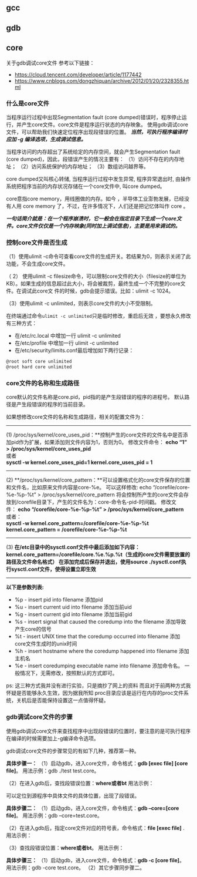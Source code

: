 ## gcc

## gdb
## core
关于gdb调试core文件 参考以下链接：
- https://cloud.tencent.com/developer/article/1177442
- https://www.cnblogs.com/dongzhiquan/archive/2012/01/20/2328355.html

### 什么是core文件

当程序运行过程中出现Segmentation fault (core dumped)错误时，程序停止运行，并产生core文件。core文件是程序运行状态的内存映象。
使用gdb调试core文件，可以帮助我们快速定位程序出现段错误的位置。
***当然，可执行程序编译时应加  -g 编译选项，生成调试信息。***

当程序访问的内存超出了系统给定的内存空间，就会产生Segmentation fault (core dumped)，因此，段错误产生的情况主要有： 
（1）访问不存在的内存地址； 
（2）访问系统保护的内存地址； 
（3）数组访问越界等。

core dumped又叫核心转储, 当程序运行过程中发生异常, 程序异常退出时, 由操作系统把程序当前的内存状况存储在一个core文件中, 叫core dumped。

core意指core memory，用线圈做的内存。如今 ，半导体工业澎勃发展，已经没有人用 core memory 了，不过，在许多情况下，人们还是把记忆体叫作 core 。

***一句话简介就是：在一个程序崩溃时，它一般会在指定目录下生成一个core文件。core文件仅仅是一个内存映象(同时加上调试信息)，主要是用来调试的。***

### 控制core文件是否生成

（1）使用ulimit -c命令可查看core文件的生成开关。若结果为0，则表示关闭了此功能，不会生成core文件。

（ 2） 使用ulimit -c filesize命令，可以限制core文件的大小（filesize的单位为KB）。如果生成的信息超过此大小，将会被裁剪，最终生成一个不完整的core文件。在调试此core文 件的时候，gdb会提示错误。比如：ulimit -c 1024。

（3）使用ulimit -c unlimited，则表示core文件的大小不受限制。

在终端通过命令`ulimit -c unlimited`只是临时修改，重启后无效 ，要想永久修改有三种方式： 
- 在/etc/rc.local 中增加一行 ulimit -c unlimited 
- 在/etc/profile 中增加一行 ulimit -c unlimited 
- 在/etc/security/limits.conf最后增加如下两行记录：

```bash
@root soft core unlimited
@root hard core unlimited
```

### core文件的名称和生成路径

core默认的文件名称是core.pid，pid指的是产生段错误的程序的进程号。 默认路径是产生段错误的程序的当前目录。

如果想修改core文件的名称和生成路径，相关的配置文件为：
***
(1) /proc/sys/kernel/core_uses_pid：**控制产生的core文件的文件名中是否添加pid作为扩展，如果添加则文件内容为1，否则为0。
修改文件命令： **echo “1” > /proc/sys/kernel/core_uses_pid**  
或者  
**sysctl -w kernel.core_uses_pid=1 kernel.core_uses_pid = 1**
***
(2) **/proc/sys/kernel/core_pattern：**可以设置格式化的core文件保存的位置和文件名，比如原来文件内容是core-%e。
可以这样修改: echo “/corefile/core-%e-%p-%t” > /proc/sys/kernel/core_pattern 将会控制所产生的core文件会存放到/corefile目录下，产生的文件名为：core-命令名-pid-时间戳。
修改文件： **echo “/corefile/core-%e-%p-%t” > /proc/sys/kernel/core_pattern**  
或者：  
**sysctl -w kernel.core_pattern=/corefile/core-%e-%p-%t kernel.core_pattern = /corefile/core-%e-%p-%t**
***
(3) **在/etc目录中的sysctl.conf文件中最后添加如下内容：
kernel.core_pattern=/corefile/core.%e.%p.%t（生成的core文件需要放置的路径及文件命名格式）
在添加完成后保存并退出，使用source ./sysctl.conf执行sysctl.conf文件，使得设置立即生效**
***
**以下是参数列表:**
- %p - insert pid into filename 添加pid 
- %u - insert current uid into filename 添加当前uid 
- %g - insert current gid into filename 添加当前gid 
- %s - insert signal that caused the coredump into the filename 添加导致产生core的信号
-  %t - insert UNIX time that the coredump occurred into filename 添加core文件生成时的unix时间 
-  %h - insert hostname where the coredump happened into filename 添加主机名 
-  %e - insert coredumping executable name into filename 添加命令名。 
一般情况下，无需修改，按照默认的方式即可。

ps: 这三种方式我并没有进行实验，只是摘抄了网上的资料 而且对于前两种方式我怀疑是否能够永久生效，因为据我所知 proc目录应该是运行在内存的proc文件系统，关机后是否能保持设置这一点值得怀疑。

### gdb调试core文件的步骤

使用gdb调试core文件来查找程序中出现段错误的位置时，要注意的是可执行程序在编译的时候需要加上-g编译命令选项。

gdb调试core文件的步骤常见的有如下几种，推荐第一种。

**具体步骤一：** （1）启动gdb，进入core文件，命令格式：**gdb [exec file] [core file]**。 用法示例：gdb ./test test.core。

（2）在进入gdb后，查找段错误位置：**where或者bt** 用法示例：

可以定位到源程序中具体文件的具体位置，出现了段错误。

**具体步骤二：** （1）启动gdb，进入core文件，命令格式：**gdb –core=[core file]**。 用法示例：gdb –core=test.core。

（2）在进入gdb后，指定core文件对应的符号表，命令格式：**file [exec file]** . 用法示例：

（3）查找段错误位置：**where或者bt**。 用法示例：


**具体步骤三：** （1）启动gdb，进入core文件，命令格式：**gdb -c [core file]**。 用法示例：gdb -core test.core。 （2）其它步骤同步骤二。
